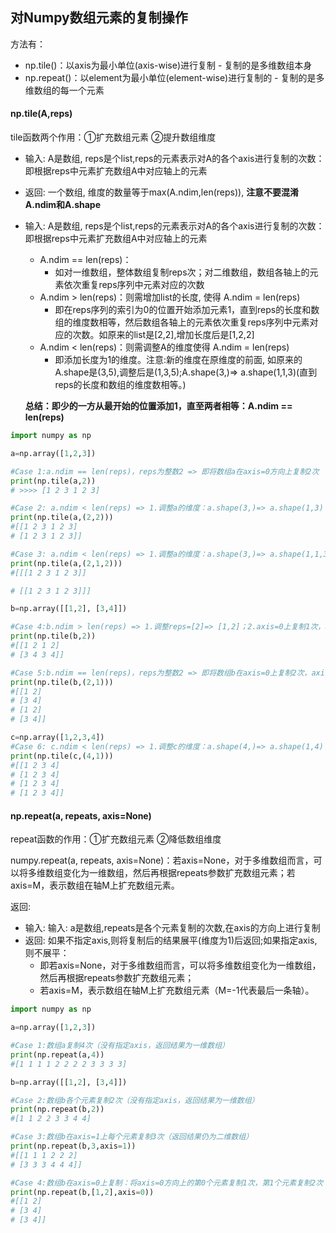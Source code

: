 ## 对Numpy数组元素的复制操作

方法有：

- np.tile()：以axis为最小单位(axis-wise)进行复制 - 复制的是多维数组本身
- np.repeat()：以element为最小单位(element-wise)进行复制的 - 复制的是多维数组的每一个元素

#### np.tile(A,reps)

tile函数两个作用：①扩充数组元素 ②提升数组维度

- 输入: A是数组, reps是个list,reps的元素表示对A的各个axis进行复制的次数：即根据reps中元素扩充数组A中对应轴上的元素
- 返回: 一个数组, 维度的数量等于max(A.ndim,len(reps)), **注意不要混淆A.ndim和A.shape**
- 输入: A是数组, reps是个list,reps的元素表示对A的各个axis进行复制的次数：即根据reps中元素扩充数组A中对应轴上的元素
  - A.ndim == len(reps)：
    - 如对一维数组，整体数组复制reps次；对二维数组，数组各轴上的元素依次重复reps序列中元素对应的次数
  - A.ndim > len(reps)：则需增加list的长度, 使得 A.ndim = len(reps)
    - 即在reps序列的索引为0的位置开始添加元素1，直到reps的长度和数组的维度数相等，然后数组各轴上的元素依次重复reps序列中元素对应的次数。如原来的list是[2,2],增加长度后是[1,2,2]
  - A.ndim < len(reps)：则需调整A的维度使得 A.ndim = len(reps)
    - 即添加长度为1的维度。注意:新的维度在原维度的前面, 如原来的A.shape是(3,5),调整后是(1,3,5);A.shape(3,)=> a.shape(1,1,3)(直到reps的长度和数组的维度数相等。)

  **总结：即少的一方从最开始的位置添加1，直至两者相等：A.ndim == len(reps)**
  
```python
import numpy as np

a=np.array([1,2,3])

#Case 1:a.ndim == len(reps)，reps为整数2 => 即将数组a在axis=0方向上复制2次
print(np.tile(a,2))
# >>>> [1 2 3 1 2 3]

#Case 2: a.ndim < len(reps) => 1.调整a的维度：a.shape(3,)=> a.shape(1,3)；2.axis=0上复制2次，axis=1上复制2次(np.tile(a,(2,2)))
print(np.tile(a,(2,2)))
#[[1 2 3 1 2 3]
# [1 2 3 1 2 3]]

#Case 3: a.ndim < len(reps) => 1.调整a的维度：a.shape(3,)=> a.shape(1,1,3)；2.axis=0上复制2次，axis=1上复制1次，axis=1上复制2次
print(np.tile(a,(2,1,2)))
#[[[1 2 3 1 2 3]]

# [[1 2 3 1 2 3]]]

b=np.array([[1,2], [3,4]])

#Case 4:b.ndim > len(reps) => 1.调整reps=[2]=> [1,2]；2.axis=0上复制1次，axis=1上复制2次
print(np.tile(b,2))
#[[1 2 1 2]
# [3 4 3 4]]

#Case 5:b.ndim == len(reps)，reps为整数2 => 即将数组b在axis=0上复制2次，axis=1上复制21
print(np.tile(b,(2,1)))
#[[1 2]
# [3 4]
# [1 2]
# [3 4]]

c=np.array([1,2,3,4])
#Case 6: c.ndim < len(reps) => 1.调整c的维度：a.shape(4,)=> a.shape(1,4)（一维变二维）；2.axis=0上复制4次，axis=1上复制1次(np.tile(c,(4,1)))
print(np.tile(c,(4,1)))
#[[1 2 3 4]
# [1 2 3 4]
# [1 2 3 4]
# [1 2 3 4]]
```


#### np.repeat(a, repeats, axis=None)

repeat函数的作用：①扩充数组元素 ②降低数组维度

numpy.repeat(a, repeats, axis=None)：若axis=None，对于多维数组而言，可以将多维数组变化为一维数组，然后再根据repeats参数扩充数组元素；若axis=M，表示数组在轴M上扩充数组元素。


返回: 

- 输入: 输入: a是数组,repeats是各个元素复制的次数,在axis的方向上进行复制
- 返回: 如果不指定axis,则将复制后的结果展平(维度为1)后返回;如果指定axis,则不展平：
  - 即若axis=None，对于多维数组而言，可以将多维数组变化为一维数组，然后再根据repeats参数扩充数组元素；
  - 若axis=M，表示数组在轴M上扩充数组元素（M=-1代表最后一条轴）。

```python
import numpy as np

a=np.array([1,2,3])

#Case 1:数组a复制4次（没有指定axis，返回结果为一维数组）
print(np.repeat(a,4))
#[1 1 1 1 2 2 2 2 3 3 3 3]

b=np.array([[1,2], [3,4]])

#Case 2:数组b各个元素复制2次（没有指定axis，返回结果为一维数组）
print(np.repeat(b,2))
#[1 1 2 2 3 3 4 4]

#Case 3:数组b在axis=1上每个元素复制3次（返回结果仍为二维数组）
print(np.repeat(b,3,axis=1))
#[[1 1 1 2 2 2]
# [3 3 3 4 4 4]]

#Case 4:数组b在axis=0上复制：将axis=0方向上的第0个元素复制1次，第1个元素复制2次
print(np.repeat(b,[1,2],axis=0))
#[[1 2]
# [3 4]
# [3 4]]

```
